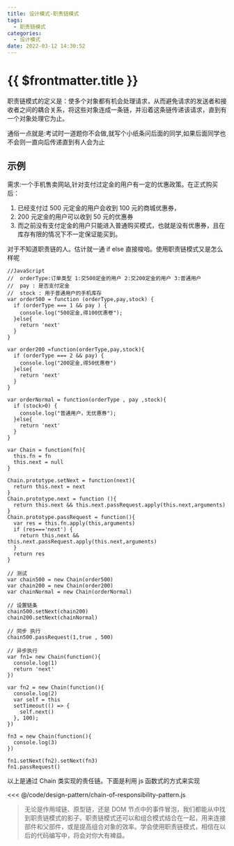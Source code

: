 ```yaml
---
title: 设计模式-职责链模式
tags:
  - 职责链模式
categories:
  - 设计模式
date: 2022-03-12 14:30:52
---
```


# {{ $frontmatter.title }}

职责链模式的定义是：使多个对象都有机会处理请求，从而避免请求的发送者和接收者之间的耦合关系，将这些对象连成一条链，并沿着这条链传递该请求，直到有一个对象处理它为止。

通俗一点就是:考试时一道题你不会做,就写个小纸条问后面的同学,如果后面同学也不会则一直向后传递直到有人会为止

<!-- more -->

## 示例

需求:一个手机售卖网站,针对支付过定金的用户有一定的优惠政策。在正式购买后：

1. 已经支付过 500 元定金的用户会收到 100 元的商城优惠券，
2. 200 元定金的用户可以收到 50 元的优惠券
3. 而之前没有支付定金的用户只能进入普通购买模式，也就是没有优惠券，且在库存有限的情况下不一定保证能买到。

对于不知道职责链的人。估计就一通 if else 直接梭哈。使用职责链模式又是怎么样呢

```JS
//JavaScript
//  orderType:订单类型 1:交500定金的用户 2:交200定金的用户 3:普通用户
//  pay : 是否支付定金
//  stock : 用于普通用户的手机库存
var order500 = function (orderType,pay,stock) {
  if (orderType === 1 && pay ) {
    console.log("500定金,得100优惠卷");
  }else{
    return 'next'
  }
}

var order200 =function(orderType,pay,stock){
  if (orderType === 2 && pay) {
    console.log("200定金,得50优惠卷")
  }else{
    return 'next'
  }
}

var orderNormal = function(orderType , pay ,stock){
  if (stock>0) {
    console.log("普通用户，无优惠券");
  }else{
    return 'next'
  }
}

var Chain = function(fn){
  this.fn = fn
  this.next = null
}

Chain.prototype.setNext = function(next){
  return this.next = next
}
Chain.prototype.next = function (){
  return this.next && this.next.passRequest.apply(this.next,arguments)
}
Chain.prototype.passRequest = function(){
  var res = this.fn.apply(this,arguments)
  if (res==='next') {
    return this.next && this.next.passRequest.apply(this.next,arguments)
  }
  return res
}

// 测试
var chain500 = new Chain(order500)
var chain200 = new Chain(order200)
var chainNormal = new Chain(orderNormal)

// 设置链条
chain500.setNext(chain200)
chain200.setNext(chainNormal)

// 同步 执行
chain500.passRequest(1,true , 500)

// 异步执行
var fn1= new Chain(function(){
  console.log(1)
  return 'next'
})

var fn2 = new Chain(function(){
  console.log(2)
  var self = this
  setTimeout(() => {
    self.next()
  }, 100);
})

fn3 = new Chain(function(){
  console.log(3)
})

fn1.setNext(fn2).setNext(fn3)
fn1.passRequest()
```

以上是通过 Chain 类实现的责任链。下面是利用 js 函数式的方式来实现

<<< @/code/design-pattern/chain-of-responsibility-pattern.js

> 无论是作用域链、原型链，还是 DOM 节点中的事件冒泡，我们都能从中找到职责链模式的影子。职责链模式还可以和组合模式结合在一起，用来连接部件和父部件，或是提高组合对象的效率。学会使用职责链模式，相信在以后的代码编写中，将会对你大有裨益。
